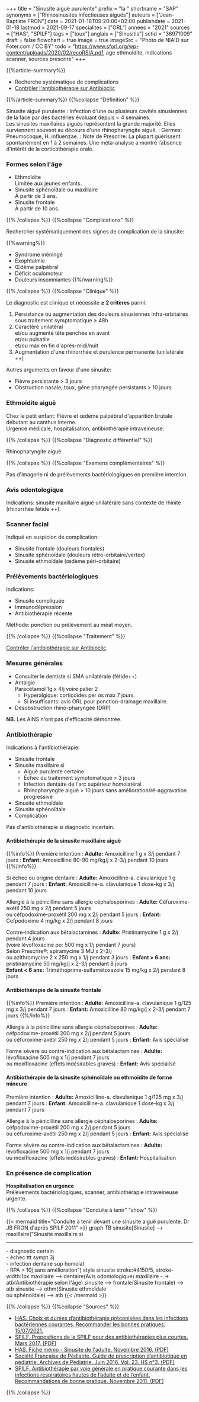 +++
title = "Sinusite aiguë purulente"
prefix = "la "
shortname = "SAP"
synonyms = ["Rhinosinusites infectieuses aiguës"]
auteurs = ["Jean-Baptiste FRON"]
date = 2021-01-18T09:20:00+02:00
publishdate = 2021-01-18
lastmod = 2021-09-17
specialites = ["ORL"]
annees = "2021"
sources = ["HAS", "SPILF"]
tags = ["toux"]
anglais = ["Sinusitis"]
sctid = "36971009"
draft = false
flowchart = true
image = true
imageSrc = "Photo de NIAID sur Foter.com / CC BY"
todo = "https://www.sforl.org/wp-content/uploads/2020/02/recoRSIA.pdf, age ethmoidite, indications scanner, sources prescrire"
+++

{{%article-summary%}}

- Recherche systématique de complications
- [Contrôler l'antibiothérapie sur Antibioclic](https://antibioclic.com/questionnaire/45)

{{%/article-summary%}}
{{%collapse "Définition" %}}

Sinusite aiguë purulente
: Infection d'une ou plusieurs cavités sinusiennes de la face par des bactéries évoluant depuis < 4 semaines.  
Les sinusites maxillaires aiguës représentent la grande majorité. Elles surviennent souvent au décours d'une rhinopharyngite aiguë.
: Germes: Pneumocoque, H. influenzae.
: Note de Prescrire: La plupart guérissent spontanément en 1 à 2 semaines. Une méta-analyse a montré l’absence d'intérêt de la corticothérapie orale.

### Formes selon l'âge

- Ethmoïdite  
Limitée aux jeunes enfants.
- Sinusite sphénoïdale ou maxillaire  
À partir de 3 ans.
- Sinusite frontale  
À partir de 10 ans.

{{% /collapse %}}
{{%collapse "Complications" %}}

Rechercher systématiquement des signes de complication de la sinusite:

{{%warning%}}

- Syndrome méningé
- Exophtalmie
- Œdème palpébral
- Déficit oculomoteur
- Douleurs insomniantes
{{%/warning%}}

{{% /collapse %}}
{{%collapse "Clinique" %}}

Le diagnostic est clinique et nécessite **≥ 2 critères** parmi:

1. Persistance ou augmentation des douleurs sinusiennes infra-orbitaires sous traitement symptomatique ≥ 48h
2. Caractère unilatéral  
et/ou augmenté tête penchée en avant  
et/ou pulsatile  
et/ou max en fin d'après-midi/nuit
3. Augmentation d'une rhinorrhée et purulence permanente (unilatérale ++)

Autres arguments en faveur d'une sinusite:

- Fièvre persistante > 3 jours
- Obstruction nasale, toux, gêne pharyngée persistants > 10 jours

### Ethmoïdite aiguë

Chez le petit enfant: Fièvre et œdème palpébral d'apparition brutale débutant au canthus interne.  
Urgence médicale, hospitalisation, antibiothérapie intraveineuse.

{{% /collapse %}}
{{%collapse "Diagnostic différentiel" %}}

Rhinopharyngite aiguë

{{% /collapse %}}
{{%collapse "Examens complémentaires" %}}

Pas d'imagerie ni de prélèvements bactériologiques en première intention.

### Avis odontologique

Indications: sinusite maxillaire aiguë unilatérale sans contexte de rhinite (rhinorrhée fétide ++).

### Scanner facial

Indiqué en suspicion de complication:

- Sinusite frontale (douleurs frontales)
- Sinusite sphénoïdale (douleurs rétro-orbitaire/vertex)
- Sinusite ethmoïdale (œdème péri-orbitaire)

### Prélèvements bactériologiques

Indications:

- Sinusite compliquée
- Immunodépression
- Antibiothérapie récente

Méthode: ponction ou prélèvement au méat moyen.

{{% /collapse %}}
{{%collapse "Traitement" %}}

[Contrôler l'antibiothérapie sur Antibioclic](https://antibioclic.com/questionnaire/45).

### Mesures générales

- Consulter le dentiste si SMA unilatérale (fétide++)
- Antalgie  
Paracétamol 1g x 4/j voire palier 2
  - Hyperalgique: corticoïdes per os max 7 jours.
  - Si insuffisants: avis ORL pour ponction-drainage maxillaire.
- Désobstruction rhino-pharyngée (DRP)

**NB.** Les AINS n'ont pas d'efficacité démontrée.

### Antibiothérapie

Indications à l'antibiothérapie:

- Sinusite frontale
- Sinusite maxillaire si
  - Aiguë purulente certaine
  - Échec du traitement symptomatique > 3 jours
  - Infection dentaire de l'arc supérieur homolatéral
  - Rhinopharyngite aiguë > 10 jours sans amélioration/ré-aggravation progressive
- Sinusite ethmoïdale
- Sinusite sphénoïdale
- Complication

Pas d'antibiothérapie si diagnostic incertain.

#### Antibiothérapie de la sinusite maxillaire aiguë

{{%info%}}
Première intention
: **Adulte:** Amoxicilline 1 g x 3/j pendant 7 jours
: **Enfant:** Amoxicilline 80-90 mg/kg/j x 2-3/j pendant 10 jours
{{%/info%}}

Si échec ou origine dentaire
: **Adulte:** Amoxicilline-a. clavulanique 1 g pendant 7 jours
: **Enfant:** Amoxicilline-a. clavulanique 1 dose-kg x 3/j pendant 10 jours

Allergie à la pénicilline sans allergie céphalosporines
: **Adulte:** Céfuroxime-axétil 250 mg x 2/j pendant 5 jours  
ou céfpodoxime-proxétil 200 mg x 2/j pendant 5 jours
: **Enfant:** Cefpodoxime 4 mg/kg x 2/j pendant 8 jours

Contre-indication aux bêtalactamines
: **Adulte:** Pristinamycine 1 g x 2/j pendant 4 jours  
(voire lévofloxacine po: 500 mg x 1/j pendant 7 jours)  
Selon Prescrire®: spiramycine 3 MU x 2-3/j  
ou azithromycine 2 x 250 mg x 1/j pendant 3 jours
: **Enfant > 6 ans:** pristinamycine 50 mg/kg/j x 2-3/j pendant 8 jours  
**Enfant < 6 ans:** Triméthoprime-sulfamétoxazole 15 mg/kg x 2/j pendant 8 jours

#### Antibiothérapie de la sinusite frontale

{{%info%}}
Première intention
: **Adulte:** Amoxicilline-a. clavulanique 1 g/125 mg x 3/j pendant 7 jours
: **Enfant:** Amoxicilline 80 mg/kg/j x 2-3/j pendant 7 jours
{{%/info%}}

Allergie à la pénicilline sans allergie céphalosporines
: **Adulte:** céfpodoxime-proxétil 200 mg x 2/j pendant 5 jours  
ou céfuroxime-axétil 250 mg x 2/j pendant 5 jours
: **Enfant:** Avis spécialisé

Forme sévère ou contre-indication aux bêtalactamines
: **Adulte:** lévofloxacine 500 mg x 1/j pendant 7 jours  
ou moxifloxacine (effets indésirables graves)
: **Enfant:** Avis spécialisé

#### Antibiothérapie de la sinusite sphénoïdale ou ethmoïdite de forme mineure

Première intention
: **Adulte:** Amoxicilline-a. clavulanique 1 g/125 mg x 3/j pendant 7 jours
: **Enfant:** Amoxicilline-a. clavulanique 1 dose-kg x 3/j pendant 7 jours

Allergie à la pénicilline sans allergie céphalosporines
: **Adulte:** céfpodoxime-proxétil 200 mg x 2/j pendant 5 jours  
ou céfuroxime-axétil 250 mg x 2/j pendant 5 jours
: **Enfant:** Avis spécialisé

Forme sévère ou contre-indication aux bêtalactamines
: **Adulte:** lévofloxacine 500 mg x 1/j pendant 7 jours  
ou moxifloxacine (effets indésirables graves)
: **Enfant:** Hospitalisation

### En présence de complication

**Hospitalisation en urgence**  
Prélèvements bactériologiques, scanner, antibiothérapie intraveineuse urgente.

{{% /collapse %}}
{{%collapse "Conduite à tenir" "show" %}}

{{< mermaid title="Conduite à tenir devant une sinusite aiguë purulente. Dr JB FRON d'après SPILF 2011" >}}
graph TB
  sinusite[Sinusite] --> maxillaire("Sinusite maxillaire si<hr>- diagnostic certain<br>- échec ttt sympt 3j<br>- infection dentaire sup homolat<br>- RPA &gt; 10j sans amélioration")
  style sinusite stroke:#4150f5, stroke-width:1px
    maxillaire --> dentaire(Avis odontologique)
    maxillaire -.-> atb(Antibiothérapie selon l'âge)
  sinusite --> frontale(Sinusite frontale) --> atb
  sinusite --> ethm(Sinusite ethmoïdale<br>ou sphénoïdale) --> atb
{{< /mermaid >}}

{{% /collapse %}}
{{%collapse "Sources" %}}

- [HAS. Choix et durées d’antibiothérapie préconisées dans les infections bactériennes courantes. Recommander les bonnes pratiques. 15/07/2021.](https://www.has-sante.fr/jcms/p_3278764/fr/choix-et-durees-d-antibiotherapie-preconisees-dans-les-infections-bacteriennes-courantes?id=p_3278764&preview=true)
- [SPILF. Propositions de la SPILF pour des antibiothérapies plus courtes. Mars 2017. (PDF)](https://www.infectiologie.com/UserFiles/File/spilf/atb/info-antibio/info-antibio-2017-mars.pdf)
- [HAS. Fiche mémo - Sinusite de l'adulte. Novembre 2016. (PDF)](https://www.has-sante.fr/upload/docs/application/pdf/2016-11/v1-fm_sinusite_adulte-171116.pdf)
- [Société Française de Pédiatrie. Guide de prescription d’antibiotique en pédiatrie. Archives de Pédiatrie. Juin 2016. Vol. 23. HS n°3. (PDF)](https://www.sfmu.org/upload/consensus/arcped_gpip_15_juin_new_couv_bs.pdf)
- [SPILF. Antibiothérapie par voie générale en pratique courante dans les infections respiratoires hautes de l’adulte et de l’enfant. Recommandations de bonne pratique. Novembre 2011. (PDF)](http://www.infectiologie.com/UserFiles/File/medias/Recos/2011-infections-respir-hautes-argumentaire.pdf)

{{% /collapse %}}
